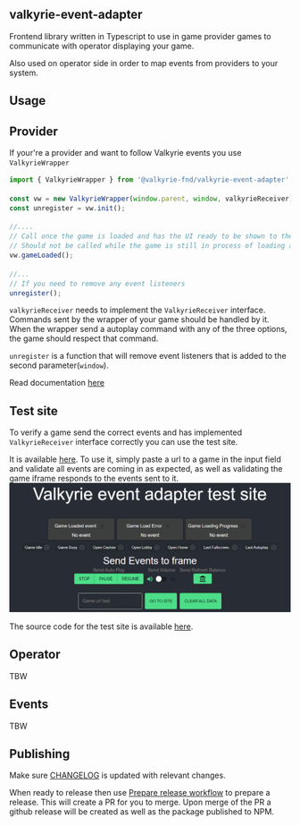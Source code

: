 ## valkyrie-event-adapter
Frontend library written in Typescript to use in game provider games to communicate with operator displaying your game.

Also used on operator side in order to map events from providers to your system.

## Usage

## Provider 
If your're a provider and want to follow Valkyrie events you use `ValkyrieWrapper`

``` typescript
import { ValkyrieWrapper } from '@valkyrie-fnd/valkyrie-event-adapter';

const vw = new ValkyrieWrapper(window.parent, window, valkyrieReceiver);
const unregister = vw.init();

//....
// Call once the game is loaded and has the UI ready to be shown to the player.
// Should not be called while the game is still in process of loading assets etc
vw.gameLoaded();

//...
// If you need to remove any event listeners
unregister();
```

`valkyrieReceiver` needs to implement the `ValkyrieReceiver` interface.  
Commands sent by the wrapper of your game should be handled by it.  
When the wrapper send a autoplay command with any of the three options, the game should respect that command.


`unregister` is a function that will remove event listeners that is added to the second parameter(`window`).

Read documentation [here](./docs/README.md)

## Test site
To verify a game send the correct events and has implemented `ValkyrieReceiver` interface correctly you can use the test site.

It is available [here](https://valkyrie-fnd.github.io/valkyrie-event-adapter). To use it, simply paste a url to a game in the input field and validate all events are coming in as expected, as well as validating the game iframe responds to the events sent to it.
![test-site](./test-site/test-site.png)

The source code for the test site is available [here](./test-site/).
## Operator
TBW

## Events
TBW

## Publishing

Make sure [CHANGELOG](./CHANGELOG.md) is updated with relevant changes.

When ready to release then use [Prepare release workflow](https://github.com/valkyrie-fnd/valkyrie-event-adapter/actions/workflows/prepare-release.yaml) to prepare a release. This will create a PR for you to merge. Upon merge of the PR a github release will be created as well as the package published to NPM.
